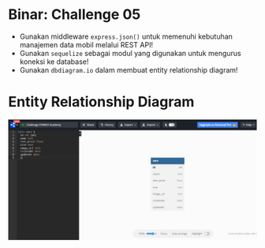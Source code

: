 # Binar: Challenge 05

- Gunakan middleware `express.json()` untuk memenuhi kebutuhan manajemen data mobil melalui REST API!
- Gunakan `sequelize` sebagai modul yang digunakan untuk mengurus koneksi ke database!
- Gunakan `dbdiagram.io` dalam membuat entity relationship diagram!

# Entity Relationship Diagram
![alt text](https://github.com/fchrl03/challenge-05/blob/master/dbdiagram.png)
